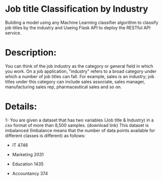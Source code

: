 # Job title Classification by Industry
 
Building a model using any Machine Learning classifier algorithm to classify job titles by the industry and Useing Flask API to deploy the RESTful API service.


# Description:

You can think of the job industry as the category or general field in which
you work. On a job application, "industry" refers to a broad category under
which a number of job titles can fall. For example, sales is an industry; job
titles under this category can include sales associate, sales manager,
manufacturing sales rep, pharmaceutical sales and so on.

# Details:

1- You are given a dataset that has two variables (Job title & Industry) in a csv
format of more than 8,500 samples. (download link)
This dataset is imbalanced (Imbalance means that the number of data
points available for different classes is different) as follows:

* IT 4746

* Marketing 2031

* Education 1435

* Accountancy 374

